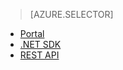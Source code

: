 > [AZURE.SELECTOR]
- [Portal](media-services-portal-configure-content-key-auth-policy.md)
- [.NET SDK](media-services-dotnet-configure-content-key-auth-policy.md)
- [REST API](media-services-rest-configure-content-key-auth-policy.md)

<!--HONumber=47-->
